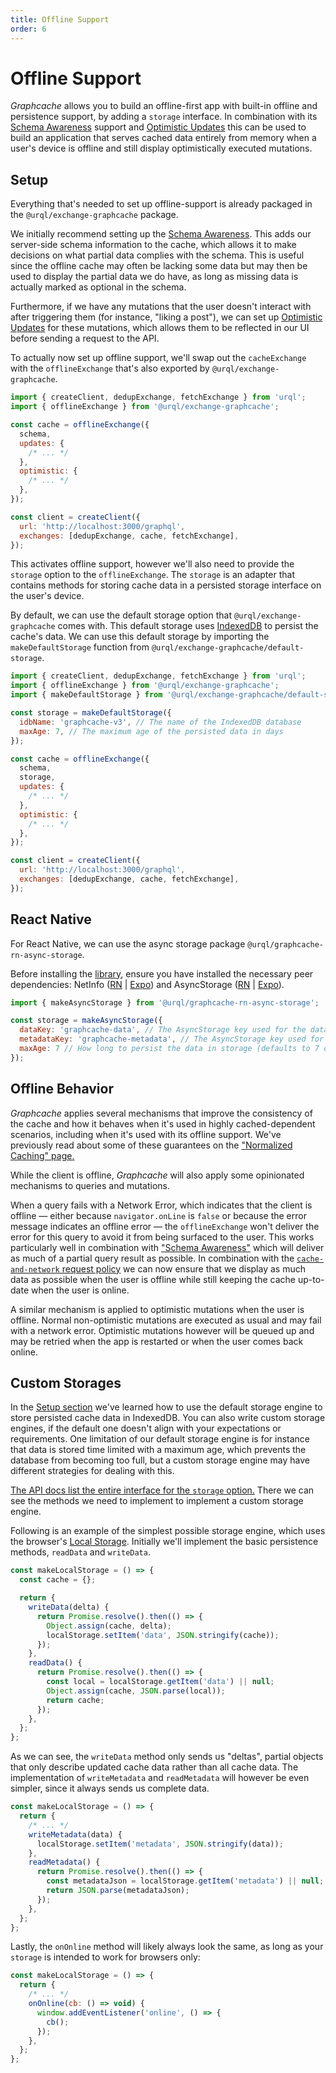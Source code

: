 ```yaml
---
title: Offline Support
order: 6
---
```


# Offline Support

_Graphcache_ allows you to build an offline-first app with built-in offline and persistence support,
by adding a `storage` interface. In combination with its [Schema
Awareness](./schema-awareness.md) support and [Optimistic
Updates](./cache-updates.md#optimistic-updates) this can be used to build an application that
serves cached data entirely from memory when a user's device is offline and still display
optimistically executed mutations.

## Setup

Everything that's needed to set up offline-support is already packaged in the
`@urql/exchange-graphcache` package.

We initially recommend setting up the [Schema Awareness](./schema-awareness.md). This adds our
server-side schema information to the cache, which allows it to make decisions on what partial data
complies with the schema. This is useful since the offline cache may often be lacking some data but
may then be used to display the partial data we do have, as long as missing data is actually marked
as optional in the schema.

Furthermore, if we have any mutations that the user doesn't interact with after triggering them (for
instance, "liking a post"), we can set up [Optimistic
Updates](./cache-updates.md#optimistic-updates) for these mutations, which allows them to be
reflected in our UI before sending a request to the API.

To actually now set up offline support, we'll swap out the `cacheExchange` with the
`offlineExchange` that's also exported by `@urql/exchange-graphcache`.

```js
import { createClient, dedupExchange, fetchExchange } from 'urql';
import { offlineExchange } from '@urql/exchange-graphcache';

const cache = offlineExchange({
  schema,
  updates: {
    /* ... */
  },
  optimistic: {
    /* ... */
  },
});

const client = createClient({
  url: 'http://localhost:3000/graphql',
  exchanges: [dedupExchange, cache, fetchExchange],
});
```

This activates offline support, however we'll also need to provide the `storage` option to the
`offlineExchange`. The `storage` is an adapter that contains methods for storing cache data in a
persisted storage interface on the user's device.

By default, we can use the default storage option that `@urql/exchange-graphcache` comes with. This
default storage uses [IndexedDB](https://developer.mozilla.org/en-US/docs/Web/API/IndexedDB_API) to
persist the cache's data. We can use this default storage by importing the `makeDefaultStorage`
function from `@urql/exchange-graphcache/default-storage`.

```js
import { createClient, dedupExchange, fetchExchange } from 'urql';
import { offlineExchange } from '@urql/exchange-graphcache';
import { makeDefaultStorage } from '@urql/exchange-graphcache/default-storage';

const storage = makeDefaultStorage({
  idbName: 'graphcache-v3', // The name of the IndexedDB database
  maxAge: 7, // The maximum age of the persisted data in days
});

const cache = offlineExchange({
  schema,
  storage,
  updates: {
    /* ... */
  },
  optimistic: {
    /* ... */
  },
});

const client = createClient({
  url: 'http://localhost:3000/graphql',
  exchanges: [dedupExchange, cache, fetchExchange],
});
```

## React Native

For React Native, we can use the async storage package `@urql/graphcache-rn-async-storage`.

Before installing the [library](https://github.com/FormidableLabs/urql/tree/main/packages/graphcache-rn-async-storage), ensure you have installed the necessary peer dependencies: NetInfo ([RN](https://github.com/react-native-netinfo/react-native-netinfo) | [Expo](https://docs.expo.dev/versions/latest/sdk/netinfo/)) and AsyncStorage ([RN](https://react-native-async-storage.github.io/async-storage/docs/install) | [Expo](https://docs.expo.dev/versions/v42.0.0/sdk/async-storage/)).

```js
import { makeAsyncStorage } from '@urql/graphcache-rn-async-storage';

const storage = makeAsyncStorage({
  dataKey: 'graphcache-data', // The AsyncStorage key used for the data (defaults to graphcache-data)
  metadataKey: 'graphcache-metadata', // The AsyncStorage key used for the metadata (defaults to graphcache-metadata)
  maxAge: 7 // How long to persist the data in storage (defaults to 7 days)
});
```

## Offline Behavior

_Graphcache_ applies several mechanisms that improve the consistency of the cache and how it behaves
when it's used in highly cached-dependent scenarios, including when it's used with its offline
support. We've previously read about some of these guarantees on the ["Normalized Caching"
page.](./normalized-caching.md)

While the client is offline, _Graphcache_ will also apply some opinionated mechanisms to queries and
mutations.

When a query fails with a Network Error, which indicates that the client is
offline — either because `navigator.onLine` is `false` or because the error message indicates an
offline error — the `offlineExchange` won't deliver the error for this query to avoid it from being
surfaced to the user. This works particularly well in combination with ["Schema
Awareness"](./schema-awareness.md) which will deliver as much of a partial query result as possible.
In combination with the [`cache-and-network` request policy](../basics/document-caching.md#request-policies)
we can now ensure that we display as much data as possible when the user is offline while still
keeping the cache up-to-date when the user is online.

A similar mechanism is applied to optimistic mutations when the user is offline. Normal
non-optimistic mutations are executed as usual and may fail with a network error. Optimistic
mutations however will be queued up and may be retried when the app is restarted or when the user
comes back online.

## Custom Storages

In the [Setup section](#setup) we've learned how to use the default storage engine to store
persisted cache data in IndexedDB. You can also write custom storage engines, if the default one
doesn't align with your expectations or requirements.
One limitation of our default storage engine is for instance that data is stored time limited with a
maximum age, which prevents the database from becoming too full, but a custom storage engine may
have different strategies for dealing with this.

[The API docs list the entire interface for the `storage` option.](../api/graphcache.md#storage-option)
There we can see the methods we need to implement to implement a custom storage engine.

Following is an example of the simplest possible storage engine, which uses the browser's
[Local Storage](https://developer.mozilla.org/en-US/docs/Web/API/Window/localStorage).
Initially we'll implement the basic persistence methods, `readData` and `writeData`.

```js
const makeLocalStorage = () => {
  const cache = {};

  return {
    writeData(delta) {
      return Promise.resolve().then(() => {
        Object.assign(cache, delta);
        localStorage.setItem('data', JSON.stringify(cache));
      });
    },
    readData() {
      return Promise.resolve().then(() => {
        const local = localStorage.getItem('data') || null;
        Object.assign(cache, JSON.parse(local));
        return cache;
      });
    },
  };
};
```

As we can see, the `writeData` method only sends us "deltas", partial objects that only describe
updated cache data rather than all cache data. The implementation of `writeMetadata` and
`readMetadata` will however be even simpler, since it always sends us complete data.

```js
const makeLocalStorage = () => {
  return {
    /* ... */
    writeMetadata(data) {
      localStorage.setItem('metadata', JSON.stringify(data));
    },
    readMetadata() {
      return Promise.resolve().then(() => {
        const metadataJson = localStorage.getItem('metadata') || null;
        return JSON.parse(metadataJson);
      });
    },
  };
};
```

Lastly, the `onOnline` method will likely always look the same, as long as your `storage` is
intended to work for browsers only:

```js
const makeLocalStorage = () => {
  return {
    /* ... */
    onOnline(cb: () => void) {
      window.addEventListener('online', () => {
        cb();
      });
    },
  };
};
```
